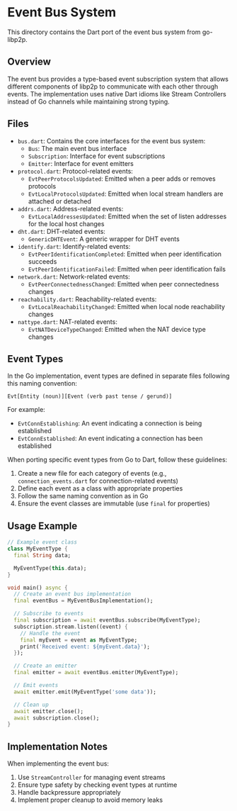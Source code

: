 # Event Bus System

This directory contains the Dart port of the event bus system from go-libp2p.

## Overview

The event bus provides a type-based event subscription system that allows different components of libp2p to communicate with each other through events. The implementation uses native Dart idioms like Stream Controllers instead of Go channels while maintaining strong typing.

## Files

- `bus.dart`: Contains the core interfaces for the event bus system:
  - `Bus`: The main event bus interface
  - `Subscription`: Interface for event subscriptions
  - `Emitter`: Interface for event emitters
- `protocol.dart`: Protocol-related events:
  - `EvtPeerProtocolsUpdated`: Emitted when a peer adds or removes protocols
  - `EvtLocalProtocolsUpdated`: Emitted when local stream handlers are attached or detached
- `addrs.dart`: Address-related events:
  - `EvtLocalAddressesUpdated`: Emitted when the set of listen addresses for the local host changes
- `dht.dart`: DHT-related events:
  - `GenericDHTEvent`: A generic wrapper for DHT events
- `identify.dart`: Identify-related events:
  - `EvtPeerIdentificationCompleted`: Emitted when peer identification succeeds
  - `EvtPeerIdentificationFailed`: Emitted when peer identification fails
- `network.dart`: Network-related events:
  - `EvtPeerConnectednessChanged`: Emitted when peer connectedness changes
- `reachability.dart`: Reachability-related events:
  - `EvtLocalReachabilityChanged`: Emitted when local node reachability changes
- `nattype.dart`: NAT-related events:
  - `EvtNATDeviceTypeChanged`: Emitted when the NAT device type changes

## Event Types

In the Go implementation, event types are defined in separate files following this naming convention:
```
Evt[Entity (noun)][Event (verb past tense / gerund)]
```

For example:
- `EvtConnEstablishing`: An event indicating a connection is being established
- `EvtConnEstablished`: An event indicating a connection has been established

When porting specific event types from Go to Dart, follow these guidelines:

1. Create a new file for each category of events (e.g., `connection_events.dart` for connection-related events)
2. Define each event as a class with appropriate properties
3. Follow the same naming convention as in Go
4. Ensure the event classes are immutable (use `final` for properties)

## Usage Example

```dart
// Example event class
class MyEventType {
  final String data;

  MyEventType(this.data);
}

void main() async {
  // Create an event bus implementation
  final eventBus = MyEventBusImplementation();

  // Subscribe to events
  final subscription = await eventBus.subscribe(MyEventType);
  subscription.stream.listen((event) {
    // Handle the event
    final myEvent = event as MyEventType;
    print('Received event: ${myEvent.data}');
  });

  // Create an emitter
  final emitter = await eventBus.emitter(MyEventType);

  // Emit events
  await emitter.emit(MyEventType('some data'));

  // Clean up
  await emitter.close();
  await subscription.close();
}
```

## Implementation Notes

When implementing the event bus:

1. Use `StreamController` for managing event streams
2. Ensure type safety by checking event types at runtime
3. Handle backpressure appropriately
4. Implement proper cleanup to avoid memory leaks
